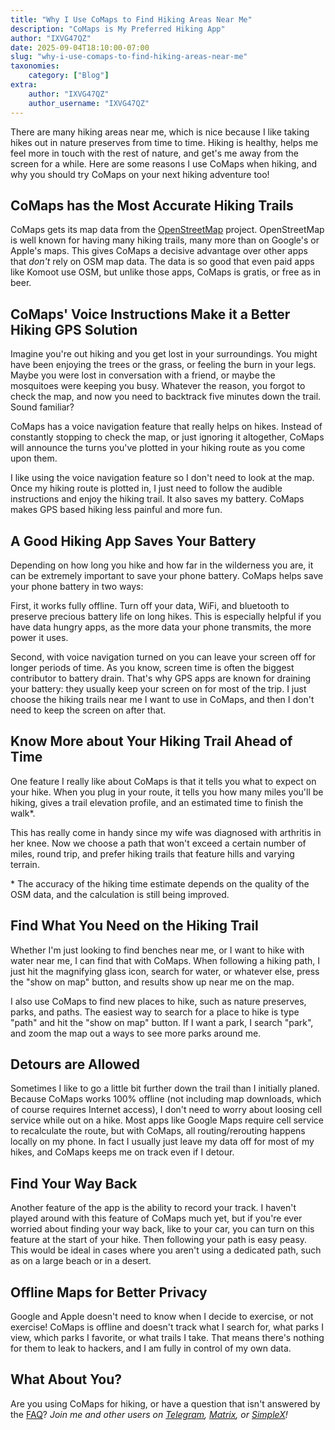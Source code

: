 ```yaml
---
title: "Why I Use CoMaps to Find Hiking Areas Near Me"
description: "CoMaps is My Preferred Hiking App"
author: "IXVG47QZ"
date: 2025-09-04T18:10:00-07:00
slug: "why-i-use-comaps-to-find-hiking-areas-near-me"
taxonomies:
    category: ["Blog"]
extra:
    author: "IXVG47QZ"
    author_username: "IXVG47QZ"
---
```


There are many hiking areas near me, which is nice because I like taking hikes out in nature preserves from time to time. Hiking is healthy, helps me feel more in touch with the rest of nature, and get's me away from the screen for a while. Here are some reasons I use CoMaps when hiking, and why you should try CoMaps on your next hiking adventure too!

## CoMaps has the Most Accurate Hiking Trails
CoMaps gets its map data from the [OpenStreetMap](https://www.openstreetmap.org/) project. OpenStreetMap is well known for having many hiking trails, many more than on Google's or Apple's maps. This gives CoMaps a decisive advantage over other apps that *don't* rely on OSM map data. The data is so good that even paid apps like Komoot use OSM, but unlike those apps, CoMaps is gratis, or free as in beer.

## CoMaps' Voice Instructions Make it a Better Hiking GPS Solution
Imagine you're out hiking and you get lost in your surroundings. You might have been enjoying the trees or the grass, or feeling the burn in your legs. Maybe you were lost in conversation with a friend, or maybe the mosquitoes were keeping you busy. Whatever the reason, you forgot to check the map, and now you need to backtrack five minutes down the trail. Sound familiar?

CoMaps has a voice navigation feature that really helps on hikes. Instead of constantly stopping to check the map, or just ignoring it altogether, CoMaps will announce the turns you've plotted in your hiking route as you come upon them.

I like using the voice navigation feature so I don't need to look at the map. Once my hiking route is plotted in, I just need to follow the audible instructions and enjoy the hiking trail. It also saves my battery. CoMaps makes GPS based hiking less painful and more fun.

## A Good Hiking App Saves Your Battery
Depending on how long you hike and how far in the wilderness you are, it can be extremely important to save your phone battery. CoMaps helps save your phone battery in two ways:

First, it works fully offline. Turn off your data, WiFi, and bluetooth to preserve precious battery life on long hikes. This is especially helpful if you have data hungry apps, as the more data your phone transmits, the more power it uses.

Second, with voice navigation turned on you can leave your screen off for longer periods of time. As you know, screen time is often the biggest contributor to battery drain. That's why GPS apps are known for draining your battery: they usually keep your screen on for most of the trip. I just choose the hiking trails near me I want to use in CoMaps, and then I don't need to keep the screen on after that.

## Know More about Your Hiking Trail Ahead of Time
One feature I really like about CoMaps is that it tells you what to expect on your hike. When you plug in your route, it tells you how many miles you'll be hiking, gives a trail elevation profile, and an estimated time to finish the walk*.

This has really come in handy since my wife was diagnosed with arthritis in her knee. Now we choose a path that won't exceed a certain number of miles, round trip, and prefer hiking trails that feature hills and varying terrain.

&#42; The accuracy of the hiking time estimate depends on the quality of the OSM data, and the calculation is still being improved.

## Find What You Need on the Hiking Trail
Whether I'm just looking to find benches near me, or I want to hike with water near me, I can find that with CoMaps. When following a hiking path, I just hit the magnifying glass icon, search for water, or whatever else, press the "show on map" button, and results show up near me on the map.

I also use CoMaps to find new places to hike, such as nature preserves, parks, and paths. The easiest way to search for a place to hike is type "path" and hit the "show on map" button. If I want a park, I search "park", and zoom the map out a ways to see more parks around me.

## Detours are Allowed
Sometimes I like to go a little bit further down the trail than I initially planed. Because CoMaps works 100% offline (not including map downloads, which of course requires Internet access), I don't need to worry about loosing cell service while out on a hike. Most apps like Google Maps require cell service to recalculate the route, but with CoMaps, all routing/rerouting happens locally on my phone. In fact I usually just leave my data off for most of my hikes, and CoMaps keeps me on track even if I detour.

## Find Your Way Back
Another feature of the app is the ability to record your track. I haven't played around with this feature of CoMaps much yet, but if you're ever worried about finding your way back, like to your car, you can turn on this feature at the start of your hike. Then following your path is easy peasy. This would be ideal in cases where you aren't using a dedicated path, such as on a large beach or in a desert.

## Offline Maps for Better Privacy
Google and Apple doesn't need to know when I decide to exercise, or not exercise! CoMaps is offline and doesn't track what I search for, what parks I view, which parks I favorite, or what trails I take. That means there's nothing for them to leak to hackers, and I am fully in control of my own data.

## What About You?
Are you using CoMaps for hiking, or have a question that isn't answered by the [FAQ](https://www.comaps.app/support/)? *Join me and other users on [Telegram](https://t.me/CoMapsApp), [Matrix](https://matrix.to/#/%23comaps:matrix.org), or [SimpleX](https://simplex.chat/contact#/?v=2-7&smp=smp%3A%2F%2Fu2dS9sG8nMNURyZwqASV4yROM28Er0luVTx5X1CsMrU%3D%40smp4.simplex.im%2FuT87JYjumCnXN2mpUqRKMGyWEEFlwLm2%23%2F%3Fv%3D1-4%26dh%3DMCowBQYDK2VuAyEA0g4jIYamuZC2AqSJ0fN7A1qvUsA6EVXspj5EHgaPb0I%253D%26q%3Dc%26srv%3Do5vmywmrnaxalvz6wi3zicyftgio6psuvyniis6gco6bp6ekl4cqj4id.onion&data=%7B%22groupLinkId%22%3A%22ibojsF8skPTurcHzu8C9ew%3D%3D%22%7D)!*
